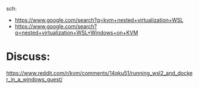 sch:
- https://www.google.com/search?q=kvm+nested+virtualization+WSL
- https://www.google.com/search?q=nested+virtualization+WSL+Windows+on+KVM

# Discuss:
https://www.reddit.com/r/kvm/comments/14qku51/running_wsl2_and_docker_in_a_windows_guest/
